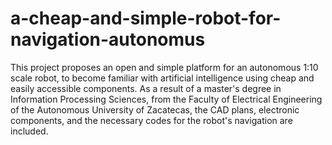# a-cheap-and-simple-robot-for-navigation-autonomus
This project proposes an open and simple platform for an autonomous 1:10 scale robot, to become familiar with artificial intelligence using cheap and easily accessible components. As a result of a master's degree in Information Processing Sciences, from the Faculty of Electrical Engineering of the Autonomous University of Zacatecas, the CAD plans, electronic components, and the necessary codes for the robot's navigation are included.
